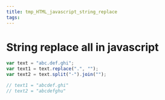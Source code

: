 ```yaml
---
title: tmp_HTML_javascript_string_replace
tags:
---
```

String replace all in javascript
===

```js
var text = "abc.def.ghi";
var text1 = text.replace(".", "");
var text2 = text.split("-").join("");

// text1 = "abcdef.ghi"
// text2 = "abcdefghu"
```
